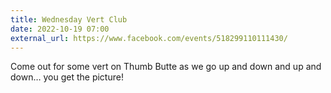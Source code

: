 ```yaml
---
title: Wednesday Vert Club
date: 2022-10-19 07:00
external_url: https://www.facebook.com/events/518299110111430/
---
```

Come out for some vert on Thumb Butte as we go up and down and up and down… you get the picture!<br>
  <br>
  
